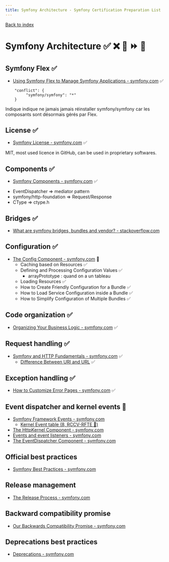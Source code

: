 ```yaml
---
title: Symfony Architecture - Symfony Certification Preparation List
---
```

[Back to index](../readme.md#table-of-contents)

# Symfony Architecture ✅ ❌ 🌈 ⏩ 🤡

## Symfony Flex ✅
- [Using Symfony Flex to Manage Symfony Applications - symfony.com](https://symfony.com/doc/5.0/setup/flex.html)  ✅

```  
    "conflict": {
         "symfony/symfony": "*"
    }
```  
Indique indique ne jamais jamais réinstaller symfony/symfony car les composants sont désormais gérés par Flex.

## License ✅
- [Symfony License - symfony.com](https://symfony.com/doc/5.0/contributing/code/license.html) ✅

MIT, most used licence in GitHub, can be used in proprietary softwares.

## Components ✅
- [Symfony Components - symfony.com](https://symfony.com/components) ✅

* EventDispatcher => mediator pattern
* symfony/http-foundation => Request/Response 
* CType => ctype.h 

## Bridges ✅
- [What are symfony bridges, bundles and vendor? - stackoverflow.com](https://stackoverflow.com/q/11888522/633864) 

## Configuration ✅
- [The Config Component - symfony.com](https://symfony.com/doc/5.0/components/config.html) 🌈
  - Caching based on Resources ✅
  - Defining and Processing Configuration Values ✅
    - arrayPrototype : quand on a un tableau
  - Loading Resources ✅
  - How to Create Friendly Configuration for a Bundle ✅
  - How to Load Service Configuration inside a Bundle ✅
  - How to Simplify Configuration of Multiple Bundles ✅

## Code organization ✅
- [Organizing Your Business Logic - symfony.com](https://symfony.com/doc/5.0/best_practices#business-logic) ✅

## Request handling ✅
- [Symfony and HTTP Fundamentals - symfony.com](https://symfony.com/doc/5.0/introduction/http_fundamentals.html)  ✅
  - [Difference Between URI and URL](https://www.differencebetween.com/difference-between-uri-and-vs-url/) ✅ 

## Exception handling ✅
- [How to Customize Error Pages - symfony.com](https://symfony.com/doc/5.0/controller/error_pages.html) ✅

## Event dispatcher and kernel events 🌈
- [Symfony Framework Events - symfony.com](https://symfony.com/doc/5.0/reference/events.html) 
  - [Kernel Event table (8, RCCV-RFTE 🐘)](https://symfony.com/doc/5.0/components/http_kernel.html#component-http-kernel-event-table) 
- [The HttpKernel Component - symfony.com](https://symfony.com/doc/5.0/components/http_kernel.html) 
- [Events and event listeners - symfony.com](https://symfony.com/doc/5.0/event_dispatcher.html) 
- [The EventDispatcher Component - symfony.com](https://symfony.com/doc/5.0/components/event_dispatcher.html) 

## Official best practices
- [Symfony Best Practices - symfony.com](https://symfony.com/doc/5.0/best_practices/index.html) 

## Release management
- [The Release Process - symfony.com](https://symfony.com/doc/5.0/contributing/community/releases.html) 

## Backward compatibility promise
- [Our Backwards Compatibility Promise - symfony.com](https://symfony.com/doc/5.0/contributing/code/bc.html) 

## Deprecations best practices
- [Deprecations - symfony.com](https://symfony.com/doc/5.0/contributing/code/conventions.html#deprecations) 
